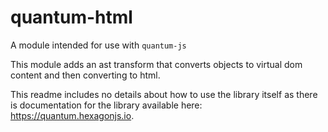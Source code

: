 # quantum-html

A module intended for use with `quantum-js`

This module adds an ast transform that converts objects to virtual dom content and then converting to html.

This readme includes no details about how to use the library itself as there is documentation for the library available here: https://quantum.hexagonjs.io.